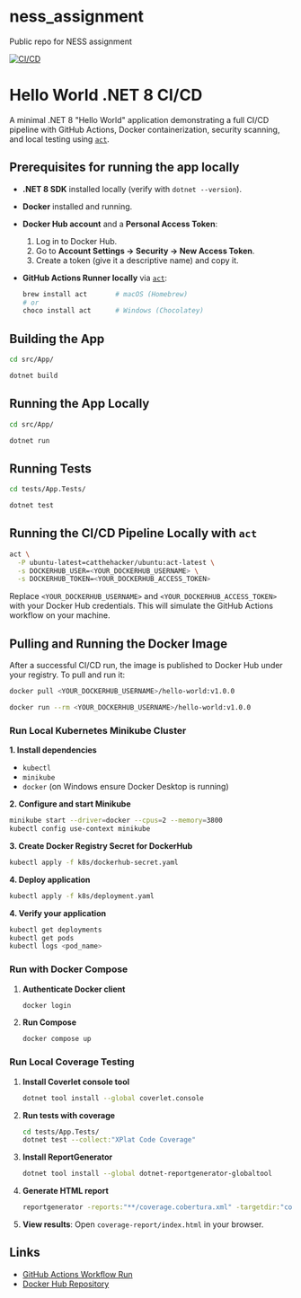 # ness_assignment
Public repo for NESS assignment

[![CI/CD](https://github.com/yuvalham/ness_assignment/actions/workflows/ci-cd.yaml/badge.svg?branch=main&event=push)](https://github.com/yuvalham/ness_assignment/actions/workflows/ci-cd.yaml)

# Hello World .NET 8 CI/CD

A minimal .NET 8 "Hello World" application demonstrating a full CI/CD pipeline with GitHub Actions, Docker containerization, security scanning, and local testing using [`act`](https://github.com/nektos/act).

## Prerequisites for running the app locally

* **.NET 8 SDK** installed locally (verify with `dotnet --version`).

* **Docker** installed and running.

* **Docker Hub account** and a **Personal Access Token**:

  1. Log in to Docker Hub.
  2. Go to **Account Settings → Security → New Access Token**.
  3. Create a token (give it a descriptive name) and copy it.

* **GitHub Actions Runner locally** via [`act`](https://github.com/nektos/act):

  ```bash
  brew install act       # macOS (Homebrew)
  # or
  choco install act      # Windows (Chocolatey)
  ```

## Building the App

```bash
cd src/App/

dotnet build
```

## Running the App Locally

```bash
cd src/App/

dotnet run
```

## Running Tests

```bash
cd tests/App.Tests/

dotnet test
```

## Running the CI/CD Pipeline Locally with `act`

```bash
act \
  -P ubuntu-latest=catthehacker/ubuntu:act-latest \
  -s DOCKERHUB_USER=<YOUR_DOCKERHUB_USERNAME> \
  -s DOCKERHUB_TOKEN=<YOUR_DOCKERHUB_ACCESS_TOKEN>
```

Replace `<YOUR_DOCKERHUB_USERNAME>` and `<YOUR_DOCKERHUB_ACCESS_TOKEN>` with your Docker Hub credentials. This will simulate the GitHub Actions workflow on your machine.

## Pulling and Running the Docker Image

After a successful CI/CD run, the image is published to Docker Hub under your registry. To pull and run it:

```bash
docker pull <YOUR_DOCKERHUB_USERNAME>/hello-world:v1.0.0

docker run --rm <YOUR_DOCKERHUB_USERNAME>/hello-world:v1.0.0
```


### Run Local Kubernetes Minikube Cluster

**1. Install dependencies**
* `kubectl`
* `minikube`
* `docker` (on Windows ensure Docker Desktop is running)

**2. Configure and start Minikube**

```bash
minikube start --driver=docker --cpus=2 --memory=3800
kubectl config use-context minikube
```

**3. Create Docker Registry Secret for DockerHub**

```bash
kubectl apply -f k8s/dockerhub-secret.yaml
```

**4. Deploy application**

```bash
kubectl apply -f k8s/deployment.yaml
```

**4. Verify your application**

```bash
kubectl get deployments
kubectl get pods
kubectl logs <pod_name>
```

### Run with Docker Compose

1. **Authenticate Docker client**

   ```bash
   docker login
   ```
2. **Run Compose**

   ```bash
   docker compose up
   ```

### Run Local Coverage Testing

1. **Install Coverlet console tool**

   ```bash
   dotnet tool install --global coverlet.console
   ```
2. **Run tests with coverage**

   ```bash
   cd tests/App.Tests/
   dotnet test --collect:"XPlat Code Coverage"
   ```
3. **Install ReportGenerator**

   ```bash
   dotnet tool install --global dotnet-reportgenerator-globaltool
   ```
4. **Generate HTML report**

   ```bash
   reportgenerator -reports:"**/coverage.cobertura.xml" -targetdir:"coverage-report" -reporttypes:Html
   ```
5. **View results**:
   Open `coverage-report/index.html` in your browser.

## Links

* [GitHub Actions Workflow Run](https://github.com/yuvalham/ness_assignment/actions/workflows/ci-cd.yaml)
* [Docker Hub Repository](https://hub.docker.com/r/yuvalham/hello-world)
